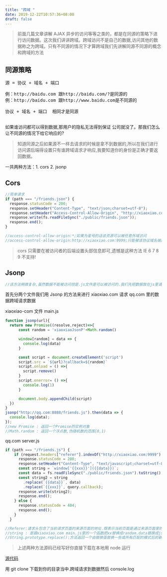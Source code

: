 ```yaml
---
title: "跨域 "
date: 2019-12-22T10:57:36+08:00
draft: false
---
```


> 前面几篇文章讲解 AJAX 异步的访问等等之类的，都是在同源的策略下进行访问数据。这次我们讲讲跨域。跨域访问不是自己的数据,访问其他的数据称之为跨域。只有不同源的情况下才算跨域我们先讲解同源不同源的概念和跨域的方法

## 同源策略

<pre>
源 = 协议 + 域名 + 端口

例：http://baidu.com 跟http://baidu.com/?是同源的
例：http://baidu.com 跟http://www.baidu.com是不同源的

协议 + 域名 + 端口  相同才是同源

</pre>

如果谁访问都可以得到数据,那用户的隐私无法得到保证 公司就没了。那我们怎么让不同源的情况下给它响应的?

> 知道同源之后如果源不一样去请求的时候是拿不到数据的,所以在我们进行访问源后端得设置只有谁跨域请求才响应,我要知道你的身份是正确才要返回数据。

一共两种方法：1. cors 2. jsonp

## Cors

```javascript
//简单请求
if (path === "/friends.json") {
  response.statusCode = 200;
  response.setHeader("Content-Type", "text/json;charset=utf-8");
  response.setHeader("Access-Control-Allow-Origin", "http://xiaoxiao.com:9999");
  response.write(fs.readFileSync("./public/friends.json"));
  response.end();
}

//access-control-allow-origin:*;如果为星号的话该资源可以被任意外域访问
//access-control-allow-origin:http://xiaoxiao.com:9999;只能被该协议域名端口访问;除了该外域其他都不可访问
```

> cors 只需要在被访问者的后端设置头部信息即可,遗憾是这种方法 IE 6 7 8 9 不支持!

## Jsonp

```JavaScript
//该方法稍微复杂,虽然数据不能被访问但是.js文件是可以被访问的.我们先把数据放在js里请求js即可这是大体思路

```

首先分两个文件我们用 Jsonp 的方法来进行 xiaoxiao.com 请求 qq.com 里的数据跨域请求数据

xiaoxiao-com 文件 main.js

```JavaScript
function jsonp(url){
  return new Promise((resolve,reject)=>{
      const random = 'xiaoxiaoJsonP'+Math.random()

      window[random] = data => {
        console.log(data)
      }

      const script = document.createElement('script')
      script.src = `${url}?callback=${random}`
      script.onload = () =>{
        script.remove()
      }
      script.onerror= () =>{
        console.log(1)
      }

      document.body.appendChild(script)
  })
}
jsonp("http://qq.com:8888/friends.js").then(data => {
  console.log(data);
});
//new Promise : 返回一个Promise的实例对象
//Math.random : 返回一个浮点数,伪随机数的范围[0,1)
```

qq.com server.js

```JavaScript
if (path === "/friends.js") {
    if (request.headers["referer"].indexOf("http://xiaoxiao.com:9999") === 0) {
      response.statusCode = 200;
      response.setHeader("Content-Type", "text/javascript;charset=utf-8");
      const string = `window['{{xxx}}']({{data}})`;
      const data = fs.readFileSync("./public/friends.json").toString();
      const string2 = string
        .replace(`{{data}}`, data)
        .replace(`{{xxx}}`, query.callback);
      response.write(string2);
      response.end();
    } else {
      response.statusCode = 404;
      response.end();
    }
  }

//Referer:请求头包含了当前请求页面的来源页面的地址.既表示当前页面是通过来源页面里的链接进入的
//string : 是跟xiaoxiao.com main.js里的一个函数把xx替换成random.data替换成json
//String.prototype.replace():方法返回一个由替换值替换一些或所有匹配的模式后的新字符串
```

> 上述两种方法源码已经写好你直接下载在本地用 node 运行

[源代码](https://github.com/s-xiaoxiao/kuayu-dom1)

用 git clone 下载到你的目录当中.跨域请求到数据然后 console.log
